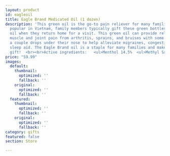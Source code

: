 ```yaml
---
layout: product
id: eagleoil
title: Eagle Brand Medicated Oil (1 dozen)
description: 'This green oil is the go-to pain reliever for many families. Especially
  popular in Vietnam, family members typically gift these green bottles of medicated
  oil when they return home for a visit. This green oil can provide relief for minor
  muscle and joint pain from arthritis, sprains, and bruises with some customers putting
  a couple drops under their nose to help alleviate migraines, congestion, or as a
  sleep aid. The Eagle Brand oil is a staple for many families and make for a great
  gift!  <br><br>Active ingredients:   <ul>Menthol 14.5%  <ul>Methyl Salicytate 30% '
price: "59.99"
images:
  default:
    thumbnail:
      optimized: ''
      fallback: ''
    original:
      optimized: ''
      fallback: ''
  featured:
    thumbnail:
      optimized: ''
      fallback: ''
    original:
      optimized: ''
      fallback: ''
category: gifts
featured: false
section: Store

---
```

